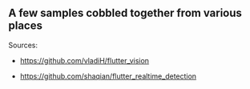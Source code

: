 ## A few samples cobbled together from various places

Sources:
- https://github.com/vladiH/flutter_vision

- https://github.com/shaqian/flutter_realtime_detection
 
